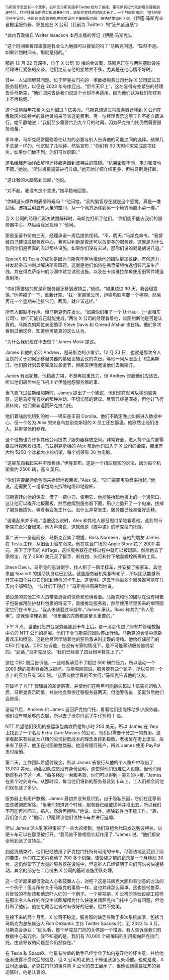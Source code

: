 
<small>马斯克传里面有一个故事，去年底马斯克接手Twitter后为了省钱，要将萨克拉门托的服务器搬到波特兰，IT经理跟马斯克汇报说要9个月，马斯克觉得这时间太长了，一个月就能搞定，但IT经理坚持不妥协，于是他亲自跑到机房拔电源租卡车搬服务器，猜猜结果如何？😄</small>
《伊隆·马斯克亲自搬运服务器，彰显他在 X 公司（此前为 Twitter）的“狂热紧迫感”》

*此内容改编自 Walter Isaacson 本月出版的传记《伊隆·马斯克》。

“这个时间表看起来像是我会认为勉强可以接受的吗？”马斯克问道。“显然不是。如果计划时间长，那就是错的。”

那是 12 月 22 日深夜，位于 X 公司 10 楼的会议室，马斯克正在与两名基础设施经理进行紧张的交谈。他们之前与他的接触并不多，尤其是在他心情不好时。

其中一人试图解释问题。位于萨克拉门托的一家数据服务公司允许 X 公司延长其服务器租约，以便在 2023 年有序迁出。“但今天早上”，这名显得有些紧张的经理告诉马斯克，“他们回来告诉我们说这个计划不再适用，因为他们认为我们在财务上不再稳健。”

这个设施每年花费 X 公司超过 1 亿美元。马斯克想通过将服务器迁移到 X 公司在俄勒冈州波特兰的其他设施来节省这笔费用。另一位经理表示这项工作不能立即进行。她平静地说：“我们至少需要六到九个月的时间，因为萨克拉门托仍然需要服务流量。”

多年来，马斯克经常面临着他认为的必要与别人告诉他的可能之间的选择。结果几乎总是一样的。他沉默了几秒钟，然后宣布：“你们有 90 天时间来完成这项任务。如果你们做不到，你们可以辞职。”

这名经理开始详细解释迁移服务器到波特兰的障碍。“机架密度不同，电力密度也不同，”她说。“所以机房需要进行升级。”她开始详细介绍更多，但被马斯克打断。

“这让我的大脑感到压抑，”他说。

“对不起，我没有这个意思，”她平稳地回答。

“你知道头爆炸的表情符号吗？”他问她。“我的脑袋现在就是这个感觉。真是一堆屁话。波特兰明显有大量的空间，从一个地方迁移到另一个地方简直小菜一碟。”

当 X 公司的经理们再次试图解释时，马斯克打断了他们。“你们能不能去我们的服务器中心，然后给我发视频？”他问。

那是圣诞节前的三天，经理承诺一周后提供视频。“不，明天，”马斯克命令。“我曾经自己建设过服务器中心，我可以判断是否还可以放更多的服务器。这就是为什么我问你们是否真的去过那些设施。如果你们没有去过，那你们说的就是胡说八道。”

SpaceX 和 Tesla 的成功是因为马斯克不懈地推动他的团队更加敏捷、有创造力，并发起突击冲刺以解决所有障碍。这就是他们如何在弗里蒙特快速组装汽车生产线，并在得克萨斯州的沙漠中建立试验设施，以及在卡纳维拉尔角使用旧零件建造发射场。

“你们需要做的就是将服务器迁移到波特兰，”他说。“如果超过 30 天，我会很震惊。”他停顿了一下，重新计算。“找一家搬家公司，运输电脑需要一个星期，然后再花一个星期来连接它们。两周。就应该这样。”

所有人都默不作声。但马斯克仍在发火。“如果你们租了一个 U-Haul （一家租车公司），你们可能自己就能完成。”两位 X 公司的经理看着他，试图判断他是否是认真的。马斯克的两位亲密助手 Steve Davis 和 Omead Afshar 也在场。他们多次看到过他这样，知道他可能真的这么认为。

“为什么我们现在不去做？”James Musk 提议。

James 和他的弟弟 Andrew，是马斯克的小堂弟，12 月 23 日，也就是那次令人沮丧的关于如何迁移服务器的基础设施会议的次日，与他一同从旧金山飞往奥斯汀。他们原计划去塔霍度过圣诞节，但那天伊隆邀请他们去奥斯汀。

James 有点犹豫，他精疲力竭，不想再加重压力，但 Andrew 说服他们应该去。所以他们最后坐在飞机上听伊隆抱怨服务器的事。

当飞机飞过拉斯维加斯时，James 提出了一个建议，他们现在就可以移动服务器。这是马斯克喜欢的那种冲动、不切实际的建议。尽管已经是深夜，但他让飞行员转向，他们重新返回萨克拉门托。

他们着陆后能租到的唯一一辆车是丰田 Corolla。他们不确定晚上如何进入数据中心，但一个名为 Alex 的来自乌兹别克斯坦的 X 员工还在那里。他欣然让他们进入，并带领他们参观。

这个设施也为许多其他公司提供了服务器存放空间，非常安全，进入每个金库都需要进行视网膜扫描。乌兹别克斯坦的 Alex 帮助他们进入了 X 公司的金库，那里有大约 5200 个冰箱大小的机架，每个机架有 30 台电脑。

“这些东西看起来并不难移动，”伊隆宣布。这是一个扭曲现实的说法，因为每个机架重约 2500 磅，高 8 英尺。

“你们需要雇佣承包商来抬起地板面板，”Alex 说。“它们需要用吸盘来抬起。”他说，还需要另一组承包商去拆除电缆和地震杆。

马斯克转向他的保安，借了一把小刀。使用它，他能够抬起地板上的一个通风口，这让他可以撬开地板面板。然后他爬到服务器下面，用小刀撬开了一个电箱，拔掉了服务器插头，等着看会发生什么。没什么异常发生。服务器已经准备好迁移。

“这看起来并不难，”当他这么说时，Alex 和其他人都目瞪口呆地看着他。此刻的马斯克完全兴奋起来。他大声笑说，这就像是《碟中谍》的萨克拉门托版。

第二天——圣诞前夜，马斯克召集了增援。Ross Nordeen，与他的朋友 James 在 Tesla 工作，从旧金山驱车而来。他在联合广场的 Apple Store 花了 2000 美元，买下了所有的 AirTags，这样服务器在迁移过程中就可以被跟踪。然后他去了家得宝，花了 2500 美元买了扳手、断线钳、头灯和拧下地震螺栓所需的工具。

Steve Davis，马斯克的忠诚副手，找人租了一辆半挂车，并安排了搬家车。其他来自 SpaceX 的援助队员也已到达。这些服务器机架都有轮子，所以团队能够断开其中四个并将它们推到待命的卡车上。这表明，这五千两百多个服务器可能在几天内全部移动。 “伙计们干得好！”马斯克兴高采烈地说。

该设施的其他工作人员带着混合的惊奇和恐惧看着。马斯克和他的团队在没有用箱子包装或用防护材料包裹的情况下，直接推动服务器，然后使用店里买来的绑带固定它们在卡车上。“我从未装载过半挂车，”James 承认。Ross 称其为“令人恐惧”。这就像清理衣橱，“但里面的东西都是至关重要的。”

下午 3 点，当他们把四台服务器装到卡车上后，这一消息传到了拥有并管理数据中心的 NTT 公司的高层。他们下令马斯克的团队停止行动。马斯克的表情中混杂着欢乐和愤怒，这是他经常伴随着他的狂热激进时出现的情绪。他给存储部门的 CEO 打电话，CEO 告诉他，在没有专家的情况下，是不可能移动服务器机架的。“屁话，”马斯克反驳。“我们已经装了四台到半挂车上了。”

这位 CEO 随后告诉他，一些地板承受不了超过 500 磅的压力，所以滚动一个 2000 磅的服务器会造成损坏。马斯克回应说，服务器有四个轮子，所以任何一个点上的压力只有 500 磅。“这家伙数学真的不太行，”马斯克告诉他的队友。

在破坏了 NTT 管理层的圣诞前夜，并使他们在明年可能损失超过 1 亿美元的收入后，马斯克表示同情，并说他会暂停迁移服务器两天。但他警告说，圣诞节后他们会继续。

圣诞节后，Andrew 和 James 返回萨克拉门托，看看他们还能移动多少服务器。他们没有带足够的衣服，所以去了沃尔玛买了牛仔裤和 T 恤。

NTT 希望他们使用的搬运承包商收费是每小时 200 美元。所以 James 在 Yelp 上找到了一个名为 Extra Care Movers 的公司，他们只需要十分之一的费用。这家看起来有些乱七八糟的公司将低成本的理念发挥到极致。老板曾在街上流浪，后来有了孩子，他正在试图重整旗鼓。他没有银行账户，所以 James 使用 PayPal 支付给他。

第二天，工作团队希望付现金，所以 James 去银行从他的个人账户中取出了 13,000 美元。两名团队成员没有身份证明，这使得他们很难进入设施。但他们用勤奋弥补了这一点。“每多移动一台服务器，你们可以得到一美元的小费，”James 在某个时刻宣布。从那时起，每当他们将新的服务器装到卡车上，工人们都会问他们现在装了多少。

服务器上有用户数据，James 最初并没有意识到，出于隐私原因，它们在迁移前应该被彻底擦除。“当我们知道这个时候，服务器已经被拔掉并推出去，所以我们不可能再推回去，插入，然后再擦除，”他说。此外，擦除软件也不能工作。“靠，我们怎么办？”他问。伊隆建议他们锁住卡车并进行追踪。

所以 James 派人到家得宝买了一些大的挂锁，他们将组合代码发送到波特兰，以便卡车可以在那里被打开。“我简直不敢相信它起作用了，”James 说。“他们都安全地到达了波特兰。”

到这周结束时，他们已经使用了萨克拉门托所有可用的卡车。尽管该地区受到了雨的袭击，他们在三天内移动了 700 多个机架。该设施之前的记录是一个月移动 30 台。这仍然留下了大量的服务器在设施中，但这群人已经证明了它们可以被快速移动。其余的部分在 1 月份由 X 公司的基础设施团队处理。

这一切听起来都很激动人心和鼓舞人心，对吧？这是马斯克大胆和有创意的方法的一个例子！但与所有关于马斯克的事情一样，这也并非那么简单。这也是他鲁莽、对反驳的不耐烦和他恐吓人们的一个例子。一个星期前，X 公司的基础设施工程师在那次令人头疼的会议中试图解释为什么快速关闭萨克拉门托中心会有问题，但他打断了他们。他在忽略否定者时有很好的记录。但并不完美。

在接下来的两个月里，X 公司不稳定。服务器的缺乏导致了多次系统崩溃，包括当马斯克为总统候选人 Ron DeSantis 主持 Twitter Spaces 时。到 2023 年 3 月，马斯克会承认：“回头看，整个萨克拉门托的关停是一个错误。有人告诉我我们的数据中心有冗余。我不知道的是，我们有 70,000 个硬编码的引用指向萨克拉门托。由此导致的问题至今仍然存在。”

在 Tesla 和 SpaceX，他最有价值的助手已经学会了如何避开他的坏主意，并给他逐渐透露不受欢迎的信息，但 X 公司的老员工不知道该怎么处理他。也就是说，X 公司还活着。萨克拉门托的事件向 X 公司的员工展示了，当他谈到需要狂热的紧迫感时，他是认真的。